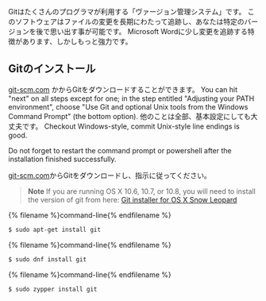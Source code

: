Gitはたくさんのプログラマが利用する「ヴァージョン管理システム」です。 このソフトウェアはファイルの変更を長期にわたって追跡し、あなたは特定のバージョンを後で思い出す事が可能です。 Microsoft Wordに少し変更を追跡する特徴があります、しかしもっと強力です。

## Gitのインストール

<!--sec data-title="Installing Git: Windows" data-id="git_install_windows"
data-collapse=true ces-->

[git-scm.com](https://git-scm.com/) かからGitをダウンロードすることができます。 You can hit "next" on all steps except for one; in the step entitled "Adjusting your PATH environment", choose "Use Git and optional Unix tools from the Windows Command Prompt" (the bottom option). 他のことは全部、基本設定にしても大丈夫です。 Checkout Windows-style, commit Unix-style line endings is good.

Do not forget to restart the command prompt or powershell after the installation finished successfully. <!--endsec-->

<!--sec data-title="Installing Git: OS X" data-id="git_install_OSX"
data-collapse=true ces-->

[git-scm.com](https://git-scm.com/)からGitをダウンロードし、指示に従ってください。

> **Note** If you are running OS X 10.6, 10.7, or 10.8, you will need to install the version of git from here: [Git installer for OS X Snow Leopard](https://sourceforge.net/projects/git-osx-installer/files/git-2.3.5-intel-universal-snow-leopard.dmg/download)

<!--endsec-->

<!--sec data-title="Installing Git: Debian or Ubuntu" data-id="git_install_debian_ubuntu"
data-collapse=true ces-->

{% filename %}command-line{% endfilename %}

```bash
$ sudo apt-get install git
```

<!--endsec-->

<!--sec data-title="Installing Git: Fedora" data-id="git_install_fedora"
data-collapse=true ces-->

{% filename %}command-line{% endfilename %}

```bash
$ sudo dnf install git
```

<!--endsec-->

<!--sec data-title="Installing Git: openSUSE" data-id="git_install_openSUSE"
data-collapse=true ces-->

{% filename %}command-line{% endfilename %}

```bash
$ sudo zypper install git
```

<!--endsec-->
